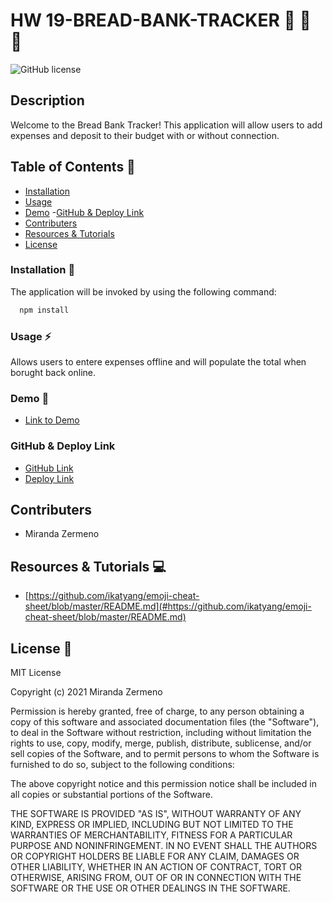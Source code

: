 # HW 19-BREAD-BANK-TRACKER 🍞   💸   🍞


![GitHub license](https://img.shields.io/badge/license-MIT-ff69b4.svg) 

## Description
Welcome to the Bread Bank Tracker! This application will allow users to add expenses and deposit to their budget with or without connection.


## Table of Contents 🔎
- [Installation](#installation)
- [Usage](#usage)
- [Demo](#demo)
 -[GitHub & Deploy Link](#githubdeploylink)
- [Contributers](#contributers)
- [Resources & Tutorials](#resources&tutorials)
- [License](#license)

### Installation  💾
The application will be invoked by using the following command:

```bash
  npm install 
``` 

### Usage ⚡
Allows users to entere expenses offline and will populate the total when borught back online. 

### Demo 🎥

* [Link to Demo]()

### GitHub & Deploy Link

* [GitHub Link](https://github.com/Zermeno94/BREAD-BANK-TRACKER)
* [Deploy Link]()

## Contributers
* Miranda Zermeno



## Resources & Tutorials  💻

* [https://github.com/ikatyang/emoji-cheat-sheet/blob/master/README.md](#https://github.com/ikatyang/emoji-cheat-sheet/blob/master/README.md)



## License 📍
MIT License

Copyright (c) 2021 Miranda Zermeno

Permission is hereby granted, free of charge, to any person obtaining a copy
of this software and associated documentation files (the "Software"), to deal
in the Software without restriction, including without limitation the rights
to use, copy, modify, merge, publish, distribute, sublicense, and/or sell
copies of the Software, and to permit persons to whom the Software is
furnished to do so, subject to the following conditions:

The above copyright notice and this permission notice shall be included in all
copies or substantial portions of the Software.

THE SOFTWARE IS PROVIDED "AS IS", WITHOUT WARRANTY OF ANY KIND, EXPRESS OR
IMPLIED, INCLUDING BUT NOT LIMITED TO THE WARRANTIES OF MERCHANTABILITY,
FITNESS FOR A PARTICULAR PURPOSE AND NONINFRINGEMENT. IN NO EVENT SHALL THE
AUTHORS OR COPYRIGHT HOLDERS BE LIABLE FOR ANY CLAIM, DAMAGES OR OTHER
LIABILITY, WHETHER IN AN ACTION OF CONTRACT, TORT OR OTHERWISE, ARISING FROM,
OUT OF OR IN CONNECTION WITH THE SOFTWARE OR THE USE OR OTHER DEALINGS IN THE
SOFTWARE.
